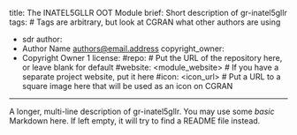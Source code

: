 title: The INATEL5GLLR OOT Module
brief: Short description of gr-inatel5gllr
tags: # Tags are arbitrary, but look at CGRAN what other authors are using
  - sdr
author:
  - Author Name <authors@email.address>
copyright_owner:
  - Copyright Owner 1
license:
#repo: # Put the URL of the repository here, or leave blank for default
#website: <module_website> # If you have a separate project website, put it here
#icon: <icon_url> # Put a URL to a square image here that will be used as an icon on CGRAN
---
A longer, multi-line description of gr-inatel5gllr.
You may use some *basic* Markdown here.
If left empty, it will try to find a README file instead.
